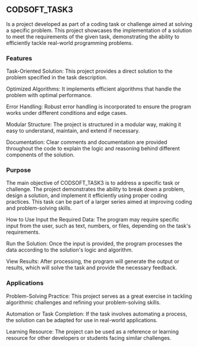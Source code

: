 ## CODSOFT_TASK3 
Is a project developed as part of a coding task or challenge aimed at solving a specific problem. This project showcases the implementation of a solution to meet the requirements of the given task, demonstrating the ability to efficiently tackle real-world programming problems.

### Features
Task-Oriented Solution: This project provides a direct solution to the problem specified in the task description.

Optimized Algorithms: It implements efficient algorithms that handle the problem with optimal performance.

Error Handling: Robust error handling is incorporated to ensure the program works under different conditions and edge cases.

Modular Structure: The project is structured in a modular way, making it easy to understand, maintain, and extend if necessary.

Documentation: Clear comments and documentation are provided throughout the code to explain the logic and reasoning behind different components of the solution.

### Purpose
The main objective of CODSOFT_TASK3 is to address a specific task or challenge. The project demonstrates the ability to break down a problem, design a solution, and implement it efficiently using proper coding practices. This task can be part of a larger series aimed at improving coding and problem-solving skills.

How to Use
Input the Required Data: The program may require specific input from the user, such as text, numbers, or files, depending on the task's requirements.

Run the Solution: Once the input is provided, the program processes the data according to the solution's logic and algorithm.

View Results: After processing, the program will generate the output or results, which will solve the task and provide the necessary feedback.

### Applications
Problem-Solving Practice: This project serves as a great exercise in tackling algorithmic challenges and refining your problem-solving skills.

Automation or Task Completion: If the task involves automating a process, the solution can be adapted for use in real-world applications.

Learning Resource: The project can be used as a reference or learning resource for other developers or students facing similar challenges.
